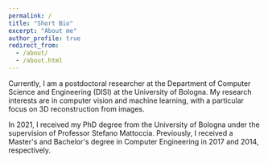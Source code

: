 ```yaml
---
permalink: /
title: "Short Bio"
excerpt: "About me"
author_profile: true
redirect_from: 
  - /about/
  - /about.html
---
```



Currently, I am a postdoctoral researcher at the Department of Computer Science and Engineering (DISI) at the University of Bologna. My research interests are in computer vision and machine learning, with a particular focus on 3D reconstruction from images.

In 2021, I received my PhD degree from the University of Bologna under the supervision of Professor Stefano Mattoccia. Previously, I received a Master's and Bachelor's degree in Computer Engineering in 2017 and 2014, respectively.

